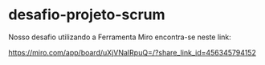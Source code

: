 # desafio-projeto-scrum

Nosso desafio utilizando a Ferramenta Miro encontra-se neste link:

https://miro.com/app/board/uXjVNaIRpuQ=/?share_link_id=456345794152
